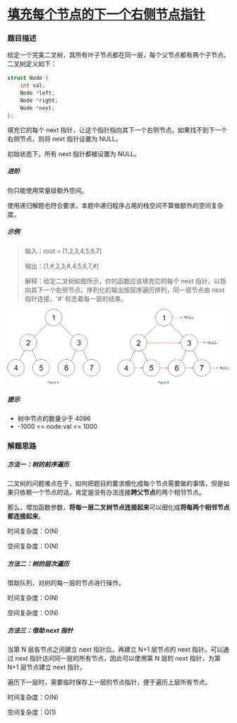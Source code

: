 # [填充每个节点的下一个右侧节点指针](https://leetcode-cn.com/problems/populating-next-right-pointers-in-each-node/)

### 题目描述

给定一个完美二叉树，其所有叶子节点都在同一层，每个父节点都有两个子节点。二叉树定义如下：

```c++
struct Node {
    int val;
    Node *left;
    Node *right;
    Node *next;
};
```

填充它的每个 next 指针，让这个指针指向其下一个右侧节点。如果找不到下一个右侧节点，则将 next 指针设置为 NULL。

初始状态下，所有 next 指针都被设置为 NULL。

##### 进阶

你只能使用常量级额外空间。

使用递归解题也符合要求，本题中递归程序占用的栈空间不算做额外的空间复杂度。

##### 示例

> 输入：root = [1,2,3,4,5,6,7]
>
> 输出：[1,#,2,3,#,4,5,6,7,#]
>
> 解释：给定二叉树如图所示，你的函数应该填充它的每个 next 指针，以指向其下一个右侧节点。序列化的输出按层序遍历排列，同一层节点由 next 指针连接，'#' 标志着每一层的结束。

![img](Photo/1.png)

##### 提示

- 树中节点的数量少于 4096
- -1000 <= node.val <= 1000

### 解题思路

##### 方法一：树的前序遍历

二叉树的问题难点在于，如何把题目的要求细化成每个节点需要做的事情，但是如果只依赖一个节点的话，肯定是没有办法连接**跨父节点**的两个相邻节点。

那么，增加函数参数，**将每一层二叉树节点连接起来**可以细化成**将每两个相邻节点都连接起来**。

时间复杂度：O(N)

空间复杂度：O(N)

##### 方法二：树的层次遍历

借助队列，对树的每一层的节点进行操作。

时间复杂度：O(N)

空间复杂度：O(N)

##### 方法三：借助 next 指针

当第 N 层各节点之间建立 next 指针后，再建立 N+1 层节点的 next 指针。可以通过 next 指针访问同一层的所有节点，因此可以使用第 N 层的 next 指针，为第 N+1 层节点建立 next 指针。

遍历下一层时，需要临时保存上一层的节点指针，便于遍历上层所有节点。

时间复杂度：O(N)

空间复杂度：O(1)